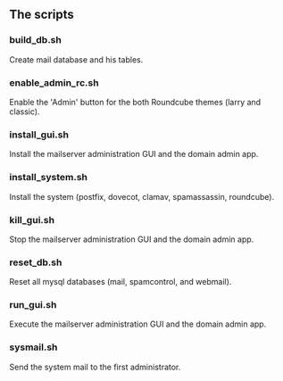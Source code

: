 ## The scripts

### build_db.sh
Create mail database and his tables.

### enable_admin_rc.sh
Enable the 'Admin' button for the both Roundcube themes (larry and classic).

### install_gui.sh
Install the mailserver administration GUI and the domain admin app.

### install_system.sh
Install the system (postfix, dovecot, clamav, spamassassin, roundcube).

### kill_gui.sh
Stop the mailserver administration GUI and the domain admin app.

### reset_db.sh
Reset all mysql databases (mail, spamcontrol, and webmail).

### run_gui.sh
Execute the mailserver administration GUI and the domain admin app.

### sysmail.sh
Send the system mail to the first administrator.

